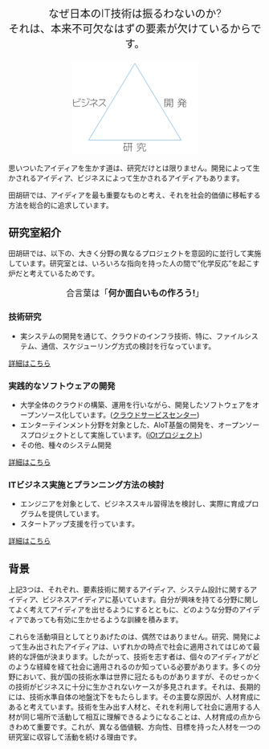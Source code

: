<p style="text-align: center; font-size: 150%; font-weight: 300;">なぜ日本のIT技術は振るわないのか?<br>それは、本来不可欠なはずの要素が欠けているからです。</p>

<div style="text-align: center">
  <img src="./triangle.png" style="width: 50%;">
</div>

思いついたアイディアを生かす道は、研究だけとは限りません。開発によって生かされるアイディア、ビジネスによって生かされるアイディアもあります。

田胡研では、アイディアを最も重要なものと考え、それを社会的価値に移転する方法を総合的に追求しています。

## 研究室紹介
田胡研では、以下の、大きく分野の異なるプロジェクトを意図的に並行して実施しています。研究室とは、いろいろな指向を持った人の間で”化学反応”を起こす炉だと考えているためです。

<p style="text-align: center; font-size: 120%;">合言葉は「<strong>何か面白いもの作ろう!</strong>」</p>

### 技術研究
- 実システムの開発を通じて、クラウドのインフラ技術、特に、ファイルシステム、通信、スケジューリング方式の検討を行なっています。

[詳細はこちら](./research/)

### 実践的なソフトウェアの開発
- 大学全体のクラウドの構築、運用を行いながら、開発したソフトウェアをオープンソース化しています。([クラウドサービスセンター](./development/cloud.html))
- エンターテインメント分野を対象とした、AIoT基盤の開発を、オープンソースプロジェクトとして実施しています。([iOtプロジェクト](https://www.iotaku.jp/))
- その他、種々のシステム開発

[詳細はこちら](./development/)

### ITビジネス実施とプランニング方法の検討
- エンジニアを対象として、ビジネススキル習得法を検討し、実際に育成プログラムを提供しています。
- スタートアップ支援を行っています。

[詳細はこちら](./business/)

## 背景
上記3つは、それぞれ、要素技術に関するアイディア、システム設計に関するアイディア、ビジネスアイディアに基いています。自分が興味を持てる分野に関してよく考えてアイディアを出せるようにするとともに、どのような分野のアイディアであっても有効に生かせるような訓練を積みます。

これらを活動項目としてとりあげたのは、偶然ではありません。研究、開発によって生み出されたアイディアは、いずれかの時点で社会に適用されてはじめて最終的な評価が決まります。したがって、技術を志す者は、個々のアイディアがどのような経緯を経て社会に適用されるのか知っている必要があります。多くの分野において、我が国の技術水準は世界に冠たるものがありますが、そのせっかくの技術がビジネスに十分に生かされないケースが多見されます。それは、長期的には、技術水準自体の地盤沈下をもたらします。その主要な原因が、人材育成にあると考えています。技術を生み出す人材と、それを利用して社会に適用する人材が同じ場所で活動して相互に理解できるようになることは、人材育成の点からきわめて重要です。これが、異なる価値観、方向性、目標を持った人材を一つの研究室に収容して活動を続ける理由です。
